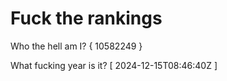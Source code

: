 # Fuck the rankings

Who the hell am I?
{ 10582249 }

What fucking year is it?
[ 2024-12-15T08:46:40Z ]
